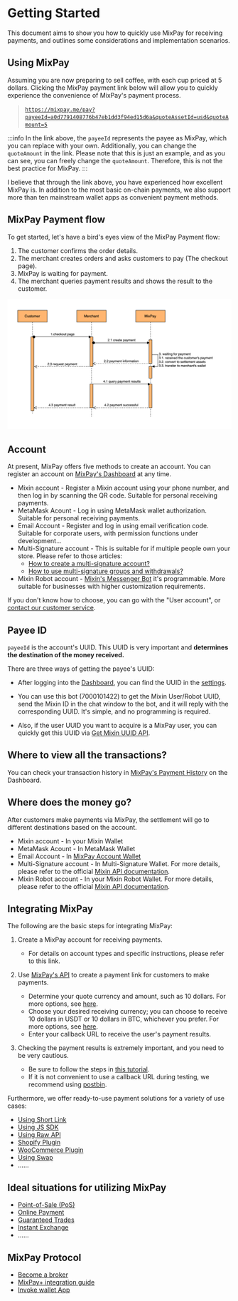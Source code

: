 # Getting Started

This document aims to show you how to quickly use MixPay for receiving payments, and outlines some considerations and implementation scenarios.

## Using MixPay

Assuming you are now preparing to sell coffee, with each cup priced at 5 dollars. Clicking the MixPay payment link below will allow you to quickly experience the convenience of MixPay's payment process.

> [`https://mixpay.me/pay?payeeId=a0d7791408776b47eb1dd3f94ed15d6a&quoteAssetId=usd&quoteAmount=5`](https://mixpay.me/pay?payeeId=a0d7791408776b47eb1dd3f94ed15d6a&quoteAssetId=usd&quoteAmount=5)

:::info
In the link above, the `payeeId` represents the payee as MixPay, which you can replace with your own. Additionally, you can change the `quoteAmount` in the link. Please note that this is just an example, and as you can see, you can freely change the `quoteAmount`. Therefore, this is not the best practice for MixPay.
:::

I believe that through the link above, you have experienced how excellent MixPay is. In addition to the most basic on-chain payments, we also support more than ten mainstream wallet apps as convenient payment methods.

## MixPay Payment flow

To get started, let's have a bird's eyes view of the MixPay Payment flow: 

1.  The customer confirms the order details.
2.  The merchant creates orders and asks customers to pay (The checkout page).
3.  MixPay is waiting for payment.
4.  The merchant queries payment results and shows the result to the customer.

<div class="image-shadow">

![](./qmhxunt.png)

</div>

## Account

At present, MixPay offers five methods to create an account. You can register an account on [MixPay's Dashboard](https://dashboard.mixpay.me/) at any time.

- Mixin account - Register a Mixin account using your phone number, and then log in by scanning the QR code. Suitable for personal receiving payments.
- MetaMask Acount - Log in using MetaMask wallet authorization. Suitable for personal receiving payments.
- Email Account - Register and log in using email verification code. Suitable for corporate users, with permission functions under development...
- Multi-Signature account -  This is suitable for if multiple people own your store. Please refer to those articles:
  - [How to create a multi-signature account?](https://www.youtube.com/watch?v=TYkM_Uo1Zgs&ab_channel=MixPayProtocol)
  - [How to use multi-signature groups and withdrawals?](https://www.youtube.com/watch?v=tnPKGEglBSE&list=PLPd8WskPRWcx3lRmQfBxpFL021unFo7nN&index=8&ab_channel=MixPayProtocol)
- Mixin Robot account - [Mixin's Messenger Bot](https://developers.mixin.one/docs/dapp/mixin-applications#messenger-bot) it's programmable. More suitable for businesses with higher customization requirements.

If you don't know how to choose, you can go with the "User account", or [contact our customer service](/guides/contact-customer-service).

## Payee ID

`payeeId` is the account's UUID. This UUID is very important and **determines the destination of the money received.** 

There are three ways of getting the payee's UUID: 

* After logging into the [Dashboard]((https://dashboard.mixpay.me/)), you can find the UUID in the [settings](https://dashboard.mixpay.me/settings).

- You can use this bot (7000101422) to get the Mixin User/Robot UUID, send the Mixin ID in the chat window to the bot, and it will reply with the corresponding UUID. It's simple, and no programming is required.

- Also, if the user UUID you want to acquire is a MixPay user, you can quickly get this UUID via [Get Mixin UUID API](/api/users/get-mixin-uuid).

## Where to view all the transactions?

You can check your transaction history in [MixPay's Payment History](https://dashboard.mixpay.me/history) on the Dashboard.

## Where does the money go?

After customers make payments via MixPay, the settlement will go to different destinations based on the account.

- Mixin account - In your Mixin Wallet
- MetaMask Acount - In MetaMask Wallet
- Email Account - In [MixPay Account Wallet](https://dashboard.mixpay.me/wallet)
- Multi-Signature account -  In Multi-Signature Wallet. For more details, please refer to the official [Mixin API documentation](https://developers.mixin.one/docs/mainnet/concepts/multisig).
- Mixin Robot account - In your Mixin Robot Wallet. For more details, please refer to the official [Mixin API documentation](https://developers.mixin.one/docs/api-overview).


## Integrating MixPay

The following are the basic steps for integrating MixPay: 

1. Create a MixPay account for receiving payments.

	* For details on account types and specific instructions, please refer to this link.
2. Use [MixPay's API](/api/overview) to create a payment link for customers to make payments.

	* Determine your quote currency and amount, such as 10 dollars. For more options, see [here](/api/assets/quote-assets).
	* Choose your desired receiving currency; you can choose to receive 10 dollars in USDT or 10 dollars in BTC, whichever you prefer. For more options, see [here](/api/assets/settlement-assets).
	* Enter your callback URL to receive the user's payment results.
3. Checking the payment results is extremely important, and you need to be very cautious.

	* Be sure to follow the steps in [this tutorial](/api/payments/payment-callback).
	* If it is not convenient to use a callback URL during testing, we recommend using [postbin](https://www.toptal.com/developers/postbin).

Furthermore, we offer ready-to-use payment solutions for a variety of use cases:

* [Using Short Link](/api/payments/one-time-payment)
* [Using JS SDK](/guides/using-js-sdk)
* [Using Raw API](/guides/using-raw-api)
* [Shopify Plugin](/guides/shopify-plugin)
* [WooCommerce Plugin](/guides/woocommerce-plugin)
* [Using Swap](/api/payments/mixin-memo-payments)
* ......

## Ideal situations for utilizing MixPay

* [Point-of-Sale (PoS)](/guides/solutions/pos)
* [Online Payment](/guides/solutions/online-payment)
* [Guaranteed Trades](/guides/solutions/guaranteed-trades)
* [Instant Exchange](/guides/solutions/instant-exchange)
* ......

## MixPay Protocol

* [Become a broker](/guides/mixpay-protocol/become-a-broker)
* [MixPay+ integration guide](/guides/mixpay-protocol/mixpay-plus)
* [Invoke wallet App](/guides/mixpay-protocol/invoke-wallet-app)